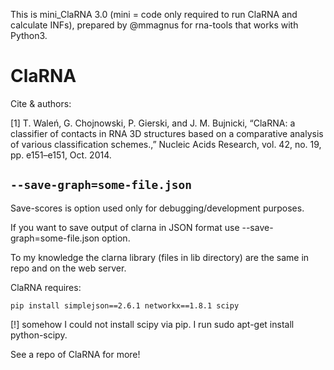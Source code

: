 This is mini_ClaRNA 3.0 (mini = code only required to run ClaRNA and calculate INFs), prepared by @mmagnus for rna-tools that works with Python3.

ClaRNA
===========================================================

Cite & authors:

[1]	T. Waleń, G. Chojnowski, P. Gierski, and J. M. Bujnicki, “ClaRNA: a classifier of contacts in RNA 3D structures based on a comparative analysis of various classification schemes.,” Nucleic Acids Research, vol. 42, no. 19, pp. e151–e151, Oct. 2014.

`--save-graph=some-file.json`
-----------------------------------------------------------

Save-scores is option used only for debugging/development purposes.

If you want to save output of clarna in JSON format use --save-graph=some-file.json option.

To my knowledge the clarna library (files in lib directory) are the same in repo and on the web server.

ClaRNA requires:

    pip install simplejson==2.6.1 networkx==1.8.1 scipy

[!] somehow I could not install scipy via pip. I run sudo apt-get install python-scipy.

See a repo of ClaRNA for more!
